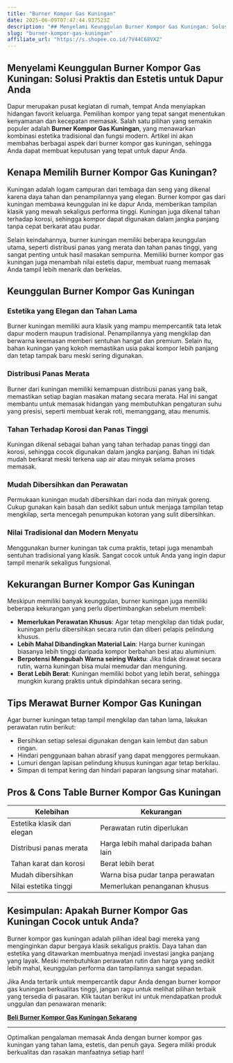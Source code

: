 ```yaml
---
title: "Burner Kompor Gas Kuningan"
date: 2025-06-09T07:47:44.937523Z
description: "## Menyelami Keunggulan Burner Kompor Gas Kuningan: Solusi Praktis dan Estetis untuk Dapur Anda..."
slug: "burner-kompor-gas-kuningan"
affiliate_url: "https://s.shopee.co.id/7V44C68VX2"
---
```

## Menyelami Keunggulan Burner Kompor Gas Kuningan: Solusi Praktis dan Estetis untuk Dapur Anda

Dapur merupakan pusat kegiatan di rumah, tempat Anda menyiapkan hidangan favorit keluarga. Pemilihan kompor yang tepat sangat menentukan kenyamanan dan kecepatan memasak. Salah satu pilihan yang semakin populer adalah **Burner Kompor Gas Kuningan**, yang menawarkan kombinasi estetika tradisional dan fungsi modern. Artikel ini akan membahas berbagai aspek dari burner kompor gas kuningan, sehingga Anda dapat membuat keputusan yang tepat untuk dapur Anda.

## Kenapa Memilih Burner Kompor Gas Kuningan?

Kuningan adalah logam campuran dari tembaga dan seng yang dikenal karena daya tahan dan penampilannya yang elegan. Burner kompor gas dari kuningan membawa keunggulan ini ke dapur Anda, memberikan tampilan klasik yang mewah sekaligus performa tinggi. Kuningan juga dikenal tahan terhadap korosi, sehingga kompor dapat digunakan dalam jangka panjang tanpa cepat berkarat atau pudar.

Selain keindahannya, burner kuningan memiliki beberapa keunggulan utama, seperti distribusi panas yang merata dan tahan panas tinggi, yang sangat penting untuk hasil masakan sempurna. Memiliki burner kompor gas kuningan juga menambah nilai estetis dapur, membuat ruang memasak Anda tampil lebih menarik dan berkelas.

## Keunggulan Burner Kompor Gas Kuningan

### Estetika yang Elegan dan Tahan Lama

 Burner kuningan memiliki aura klasik yang mampu mempercantik tata letak dapur modern maupun tradisional. Penampilannya yang mengkilap dan berwarna keemasan memberi sentuhan hangat dan premium. Selain itu, bahan kuningan yang kokoh memastikan usia pakai kompor lebih panjang dan tetap tampak baru meski sering digunakan.

### Distribusi Panas Merata

 Burner dari kuningan memiliki kemampuan distribusi panas yang baik, memastikan setiap bagian masakan matang secara merata. Hal ini sangat membantu untuk memasak hidangan yang membutuhkan pengaturan suhu yang presisi, seperti membuat kerak roti, memanggang, atau menumis.

### Tahan Terhadap Korosi dan Panas Tinggi

Kuningan dikenal sebagai bahan yang tahan terhadap panas tinggi dan korosi, sehingga cocok digunakan dalam jangka panjang. Bahan ini tidak mudah berkarat meski terkena uap air atau minyak selama proses memasak.

### Mudah Dibersihkan dan Perawatan

Permukaan kuningan mudah dibersihkan dari noda dan minyak goreng. Cukup gunakan kain basah dan sedikit sabun untuk menjaga tampilan tetap mengkilap, serta mencegah penumpukan kotoran yang sulit dibersihkan.

### Nilai Tradisional dan Modern Menyatu

Menggunakan burner kuningan tak cuma praktis, tetapi juga menambah sentuhan tradisional yang klasik. Sangat cocok untuk Anda yang ingin dapur tampil menarik sekaligus fungsional.

## Kekurangan Burner Kompor Gas Kuningan

Meskipun memiliki banyak keunggulan, burner kuningan juga memiliki beberapa kekurangan yang perlu dipertimbangkan sebelum membeli:

- **Memerlukan Perawatan Khusus**: Agar tetap mengkilap dan tidak pudar, kuningan perlu dibersihkan secara rutin dan diberi pelapis pelindung khusus.
- **Lebih Mahal Dibandingkan Material Lain**: Harga burner kuningan biasanya lebih tinggi daripada kompor berbahan besi atau aluminium.
- **Berpotensi Mengubah Warna seiring Waktu**: Jika tidak dirawat secara rutin, warna kuningan bisa mulai memudar dan menguning.
- **Berat Lebih Berat**: Kuningan memiliki bobot yang lebih berat, sehingga mungkin kurang praktis untuk dipindahkan secara sering.

## Tips Merawat Burner Kompor Gas Kuningan

Agar burner kuningan tetap tampil mengkilap dan tahan lama, lakukan perawatan rutin berikut:

- Bersihkan setiap selesai digunakan dengan kain lembut dan sabun ringan.
- Hindari penggunaan bahan abrasif yang dapat menggores permukaan.
- Lumuri dengan lapisan pelindung khusus kuningan agar tetap berkilau.
- Simpan di tempat kering dan hindari paparan langsung sinar matahari.

## Pros & Cons Table Burner Kompor Gas Kuningan

| **Kelebihan**                      | **Kekurangan**                         |
|----------------------------------|--------------------------------------|
| Estetika klasik dan elegan      | Perawatan rutin diperlukan          |
| Distribusi panas merata          | Harga lebih mahal daripada bahan lain |
| Tahan karat dan korosi          | Berat lebih berat                   |
| Mudah dibersihkan               | Warna bisa pudar tanpa perawatan   |
| Nilai estetika tinggi           | Memerlukan penanganan khusus       |

## Kesimpulan: Apakah Burner Kompor Gas Kuningan Cocok untuk Anda?

Burner kompor gas kuningan adalah pilihan ideal bagi mereka yang menginginkan dapur bergaya klasik sekaligus praktis. Daya tahan dan estetika yang ditawarkan membuatnya menjadi investasi jangka panjang yang layak. Meski membutuhkan perawatan rutin dan harga yang sedikit lebih mahal, keunggulan performa dan tampilannya sangat sepadan.

Jika Anda tertarik untuk mempercantik dapur Anda dengan burner kompor gas kuningan berkualitas tinggi, jangan ragu untuk melihat pilihan terbaik yang tersedia di pasaran. Klik tautan berikut ini untuk mendapatkan produk unggulan dan penawaran menarik:

[**Beli Burner Kompor Gas Kuningan Sekarang**](https://s.shopee.co.id/7V44C68VX2)

---

Optimalkan pengalaman memasak Anda dengan burner kompor gas kuningan yang tahan lama, estetis, dan penuh gaya. Segera miliki produk berkualitas dan rasakan manfaatnya setiap hari!
